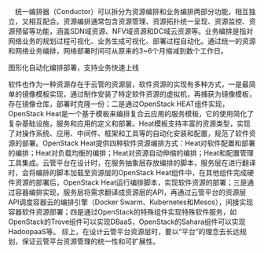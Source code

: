 　统一编排器（Conductor）可以拆分为资源编排和业务编排两部分功能，相互独立，又相互配合。资源编排通常包含资源管理、资源拓扑统一呈现、资源监控、资源预留等功能，涵盖SDN域资源、NFV域资源和DC域云资源等。业务编排是指对网络业务的规划过程可视化、业务生成可视化、部署过程自动化。通过统一的资源和网络业务编排，网络部署时间可从原来的3~6个月缩减到数个工作日。

图形化自动化编排部署，支持业务快速上线

软件也作为一种资源存在于云管的资源层，软件资源的实现有多种方式，一是最简单的镜像模板实现，通过制作安装了特定软件资源的虚拟机，再捕获为镜像模板，存在镜像仓库，部署时克隆一份；二是通过OpenStack HEAT组件实现，OpenStack Heat是一个基于模板来编排复合云应用的服务模板，它的使用简化了复杂基础设施，服务和应用的定义和部署。Heat模板支持丰富的资源类型，实现了对操作系统、应用、中间件、框架和工具等的自动化安装和配置，规范了软件资源的部署。OpenStack Heat提供四种软件资源编排方式：Heat对软件配置和部署的编排；Heat对负载均衡的编排；Heat对资源自动伸缩的编排；Heat和配置管理工具集成。云管平台在设计时，在服务抽象层存放编排的脚本，服务层在进行翻译时，会将编排的脚本加载至资源层的OpenStack Heat组件中，在其他组件完成硬件资源的部署后，OpenStack Heat运行编排脚本，实现软件资源的部署；三是通过容器编排实现，服务层将需求翻译成资源层的API，再通过云管平台的资源层API调度容器云的编排引擎（Docker Swarm、Kubernetes和Mesos），间接实现容器软件资源部署；四是通过OpenStack的特殊组件实现特殊软件服务，如OpenStack的Trove组件可以实现DBaaS，OpenStack的Sahara组件可以实现HadoopaaS等。
综上，在设计云管平台资源层时，要以“平台”的理念去长远规划，保证云管平台资源管理的统一性和可扩展性。
